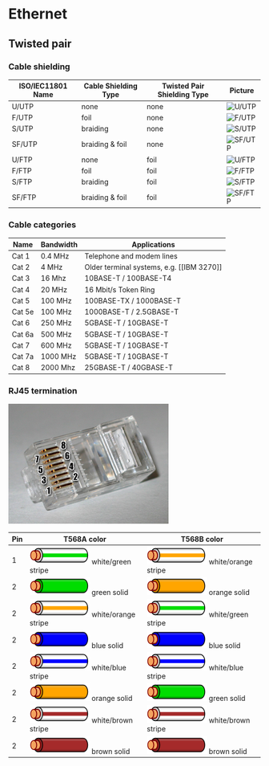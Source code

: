 # Ethernet

## Twisted pair

### Cable shielding

| ISO/IEC11801 Name | Cable Shielding Type | Twisted Pair Shielding Type | Picture                                          |
| ----------------- | -------------------- | --------------------------- | ------------------------------------------------ |
| U/UTP             | none                 | none                        | ![U/UTP](images/ethernet-cable/UUTP-cable.png)   |
| F/UTP             | foil                 | none                        | ![F/UTP](images/ethernet-cable/FUTP-cable.png)   |
| S/UTP             | braiding             | none                        | ![S/UTP](images/ethernet-cable/SUTP-cable.png)   |
| SF/UTP            | braiding & foil      | none                        | ![SF/UTP](images/ethernet-cable/SFUTP-cable.png) |
| U/FTP             | none                 | foil                        | ![U/FTP](images/ethernet-cable/UFTP-cable.png)   |
| F/FTP             | foil                 | foil                        | ![F/FTP](images/ethernet-cable/FFTP-cable.png)   |
| S/FTP             | braiding             | foil                        | ![S/FTP](images/ethernet-cable/SFTP-cable.png)   |
| SF/FTP            | braiding & foil      | foil                        | ![SF/FTP](images/ethernet-cable/SFFTP-cable.png) |

### Cable categories

| Name   | Bandwidth | Applications                              |
| ------ | --------- | ----------------------------------------- |
| Cat 1  | 0.4 MHz   | Telephone and modem lines                 |
| Cat 2  | 4 MHz     | Older terminal systems, e.g. [[IBM 3270]] |
| Cat 3  | 16 Mhz    | 10BASE-T / 100BASE-T4                     |
| Cat 4  | 20 MHz    | 16 Mbit/s Token Ring                      |
| Cat 5  | 100 MHz   | 100BASE-TX / 1000BASE-T                   |
| Cat 5e | 100 MHz   | 1000BASE-T / 2.5GBASE-T                   |
| Cat 6  | 250 MHz   | 5GBASE-T / 10GBASE-T                      |
| Cat 6a | 500 MHz   | 5GBASE-T / 10GBASE-T                      |
| Cat 7  | 600 MHz   | 5GBASE-T / 10GBASE-T                      |
| Cat 7a | 1000 MHz  | 5GBASE-T / 10GBASE-T                      |
| Cat 8  | 2000 Mhz  | 25GBASE-T / 40GBASE-T                     |

### RJ45 termination

![RJ45 plug](images/ethernet-cable/Rj45plug-8p8c.png)

| Pin | T568A color                                                                 | T568B color                                                                 |
| --- | --------------------------------------------------------------------------- | --------------------------------------------------------------------------- |
| 1   | ![](images/ethernet-cable/Wire_white_green_stripe.svg) white/green stripe   | ![](images/ethernet-cable/Wire_white_orange_stripe.svg) white/orange stripe |
| 2   | ![](images/ethernet-cable/Wire_green.svg) green solid                       | ![](images/ethernet-cable/Wire_orange.svg) orange solid                     |
| 2   | ![](images/ethernet-cable/Wire_white_orange_stripe.svg) white/orange stripe | ![](images/ethernet-cable/Wire_white_green_stripe.svg) white/green stripe   |
| 2   | ![](images/ethernet-cable/Wire_blue.svg) blue solid                         | ![](images/ethernet-cable/Wire_blue.svg) blue solid                         |
| 2   | ![](images/ethernet-cable/Wire_white_blue_stripe.svg) white/blue stripe     | ![](images/ethernet-cable/Wire_white_blue_stripe.svg) white/blue stripe     |
| 2   | ![](images/ethernet-cable/Wire_orange.svg) orange solid                     | ![](images/ethernet-cable/Wire_green.svg) green solid                       |
| 2   | ![](images/ethernet-cable/Wire_white_brown_stripe.svg) white/brown stripe   | ![](images/ethernet-cable/Wire_white_brown_stripe.svg) white/brown stripe   |
| 2   | ![](images/ethernet-cable/Wire_brown.svg) brown solid                       | ![](images/ethernet-cable/Wire_brown.svg) brown solid                       |